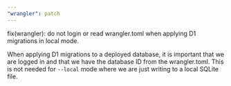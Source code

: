 ```yaml
---
"wrangler": patch
---
```


fix(wrangler): do not login or read wrangler.toml when applying D1 migrations in local mode.

When applying D1 migrations to a deployed database, it is important that we are logged in
and that we have the database ID from the wrangler.toml.
This is not needed for `--local` mode where we are just writing to a local SQLite file.

